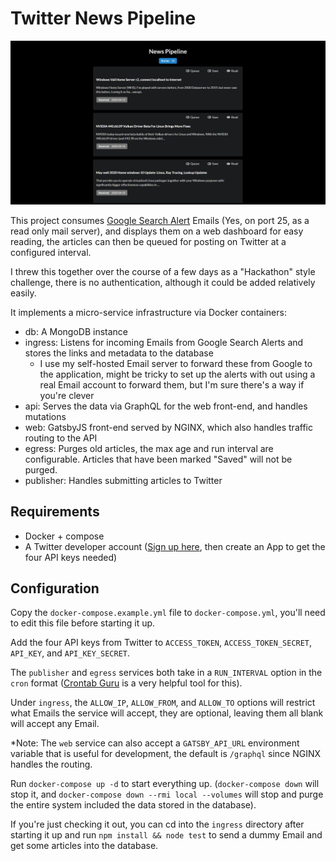 # Twitter News Pipeline

![Screenshot](./screenshot.jpg)

This project consumes [Google Search Alert](https://www.google.com/alerts) Emails (Yes, on port 25, as a read only mail server), and displays them on a web dashboard for easy reading, the articles can then be queued for posting on Twitter at a configured interval.

I threw this together over the course of a few days as a "Hackathon" style challenge, there is no authentication, although it could be added relatively easily.

It implements a micro-service infrastructure via Docker containers:

- db: A MongoDB instance
- ingress: Listens for incoming Emails from Google Search Alerts and stores the links and metadata to the database
  - I use my self-hosted Email server to forward these from Google to the application, might be tricky to set up the alerts with out using a real Email account to forward them, but I'm sure there's a way if you're clever
- api: Serves the data via GraphQL for the web front-end, and handles mutations
- web: GatsbyJS front-end served by NGINX, which also handles traffic routing to the API
- egress: Purges old articles, the max age and run interval are configurable.  Articles that have been marked "Saved" will not be purged.
- publisher: Handles submitting articles to Twitter

## Requirements

- Docker + compose
- A Twitter developer account ([Sign up here](https://developer.twitter.com), then create an App to get the four API keys needed)

## Configuration

Copy the `docker-compose.example.yml` file to `docker-compose.yml`, you'll need to edit this file before starting it up.

Add the four API keys from Twitter to `ACCESS_TOKEN`, `ACCESS_TOKEN_SECRET`, `API_KEY`, and `API_KEY_SECRET`.

The `publisher` and `egress` services both take in a `RUN_INTERVAL` option in the `cron` format ([Crontab Guru](https://crontab.guru/) is a very helpful tool for this).

Under `ingress`, the `ALLOW_IP`, `ALLOW_FROM`, and `ALLOW_TO` options will restrict what Emails the service will accept, they are optional, leaving them all blank will accept any Email.

*Note: The `web` service can also accept a `GATSBY_API_URL` environment variable that is useful for development, the default is `/graphql` since NGINX handles the routing.

Run `docker-compose up -d` to start everything up. (`docker-compose down` will stop it, and `docker-compose down --rmi local --volumes` will stop and purge the entire system included the data stored in the database).

If you're just checking it out, you can cd into the `ingress` directory after starting it up and run `npm install && node test` to send a dummy Email and get some articles into the database.
